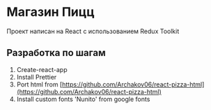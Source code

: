 # Магазин Пицц

Проект написан на React с использованием Redux Toolkit

## Разработка по шагам

1. Create-react-app
1. Install Prettier
1. Port html from [https://github.com/Archakov06/react-pizza-html](https://github.com/Archakov06/react-pizza-html)
1. Install custom fonts 'Nunito' from google fonts
